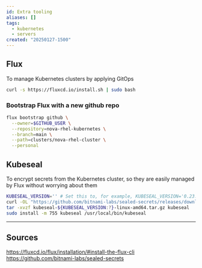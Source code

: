 ```yaml
---
id: Extra tooling
aliases: []
tags:
  - kubernetes
  - servers
created: "20250127-1500"
---
```

## Flux

To manage Kubernetes clusters by applying GitOps

``` bash
curl -s https://fluxcd.io/install.sh | sudo bash
```

### Bootstrap Flux with a new github repo

``` bash
flux bootstrap github \
  --owner=$GITHUB_USER \
  --repository=nova-rhel-kubernetes \
  --branch=main \
  --path=clusters/nova-rhel-cluster \
  --personal
```

## Kubeseal

To encrypt secrets from the Kubernetes cluster, so they are easily managed by Flux without worrying about them

``` bash
KUBESEAL_VERSION='' # Set this to, for example, KUBESEAL_VERSION='0.23.0'
curl -OL "https://github.com/bitnami-labs/sealed-secrets/releases/download/v${KUBESEAL_VERSION:?}/kubeseal-${KUBESEAL_VERSION:?}-linux-amd64.tar.gz"
tar -xvzf kubeseal-${KUBESEAL_VERSION:?}-linux-amd64.tar.gz kubeseal
sudo install -m 755 kubeseal /usr/local/bin/kubeseal
```

---
## Sources

https://fluxcd.io/flux/installation/#install-the-flux-cli
https://github.com/bitnami-labs/sealed-secrets
